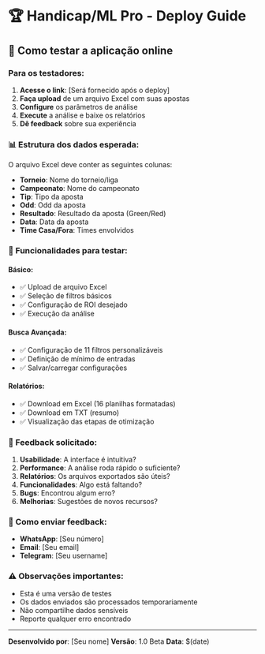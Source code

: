 # 🏆 Handicap/ML Pro - Deploy Guide

## 🚀 Como testar a aplicação online

### Para os testadores:

1. **Acesse o link**: [Será fornecido após o deploy]
2. **Faça upload** de um arquivo Excel com suas apostas
3. **Configure** os parâmetros de análise
4. **Execute** a análise e baixe os relatórios
5. **Dê feedback** sobre sua experiência

### 📊 Estrutura dos dados esperada:

O arquivo Excel deve conter as seguintes colunas:
- **Torneio**: Nome do torneio/liga
- **Campeonato**: Nome do campeonato
- **Tip**: Tipo da aposta
- **Odd**: Odd da aposta
- **Resultado**: Resultado da aposta (Green/Red)
- **Data**: Data da aposta
- **Time Casa/Fora**: Times envolvidos

### 🔧 Funcionalidades para testar:

#### Básico:
- ✅ Upload de arquivo Excel
- ✅ Seleção de filtros básicos
- ✅ Configuração de ROI desejado
- ✅ Execução da análise

#### Busca Avançada:
- ✅ Configuração de 11 filtros personalizáveis
- ✅ Definição de mínimo de entradas
- ✅ Salvar/carregar configurações

#### Relatórios:
- ✅ Download em Excel (16 planilhas formatadas)
- ✅ Download em TXT (resumo)
- ✅ Visualização das etapas de otimização

### 📝 Feedback solicitado:

1. **Usabilidade**: A interface é intuitiva?
2. **Performance**: A análise roda rápido o suficiente?
3. **Relatórios**: Os arquivos exportados são úteis?
4. **Funcionalidades**: Algo está faltando?
5. **Bugs**: Encontrou algum erro?
6. **Melhorias**: Sugestões de novos recursos?

### 📧 Como enviar feedback:

- **WhatsApp**: [Seu número]
- **Email**: [Seu email]
- **Telegram**: [Seu username]

### ⚠️ Observações importantes:

- Esta é uma versão de testes
- Os dados enviados são processados temporariamente
- Não compartilhe dados sensíveis
- Reporte qualquer erro encontrado

---

**Desenvolvido por**: [Seu nome]
**Versão**: 1.0 Beta
**Data**: $(date)
